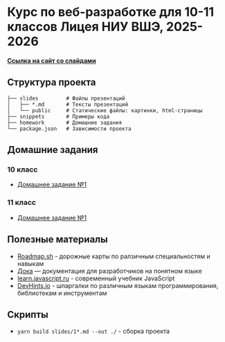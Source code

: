 # Курс по веб-разработке для 10-11 классов Лицея НИУ ВШЭ, 2025-2026

**[Ссылка на сайт со слайдами](https://floydanthebeast.github.io/hse-lyceum-web-2025)**

## Структура проекта

```
├── slides         # Файлы презентаций
│   ├── *.md       # Тексты презентаций
│   └── public     # Статические файлы: картинки, html-страницы
├── snippets       # Примеры кода
├── homework       # Домашние задания
└── package.json   # Зависимости проекта
```

## Домашние задания
### 10 класс
- [Домашнее задание №1](./homework/hw-10-1.md)

### 11 класс
- [Домашнее задание №1](./homework/hw-11-1.md)

## Полезные материалы
- [Roadmap.sh](https://roadmap.sh/) - дорожные карты по ралзичным специальностям и навыкам
- [Дока](https://doka.guide/) — документация для разработчиков на понятном языке
- [learn.javascript.ru](https://learn.javascript.ru) - современный учебник JavaScript
- [DevHints.io](https://devhints.io/) - шпаргалки по различным языкам программирования, библиотекам и инструментам

## Скрипты
- `yarn build slides/1*.md --out ./` - сборка проекта